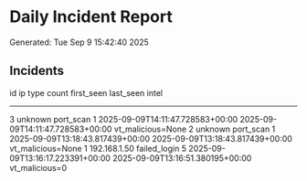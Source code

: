 # Daily Incident Report

Generated: Tue Sep  9 15:42:40 2025

## Incidents

  id  ip            type            count  first_seen                        last_seen                         intel
----  ------------  ------------  -------  --------------------------------  --------------------------------  -----------------
   3  unknown       port_scan           1  2025-09-09T14:11:47.728583+00:00  2025-09-09T14:11:47.728583+00:00  vt_malicious=None
   2  unknown       port_scan           1  2025-09-09T13:18:43.817439+00:00  2025-09-09T13:18:43.817439+00:00  vt_malicious=None
   1  192.168.1.50  failed_login        5  2025-09-09T13:16:17.223391+00:00  2025-09-09T13:16:51.380195+00:00  vt_malicious=0

